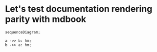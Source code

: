 # Let's test documentation rendering parity with mdbook

```mermaid
sequenceDiagram;

a ->> b: hm;
b ->> a: hm;


```